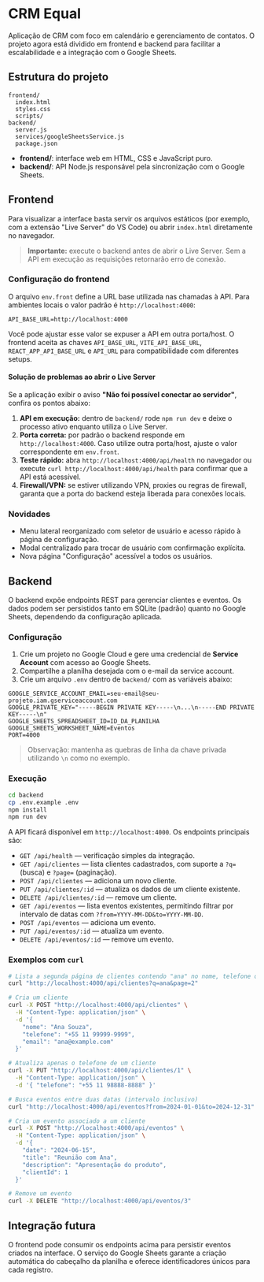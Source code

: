 # CRM Equal

Aplicação de CRM com foco em calendário e gerenciamento de contatos. O projeto agora está dividido em frontend e backend para facilitar a escalabilidade e a integração com o Google Sheets.

## Estrutura do projeto

```
frontend/
  index.html
  styles.css
  scripts/
backend/
  server.js
  services/googleSheetsService.js
  package.json
```

- **frontend/**: interface web em HTML, CSS e JavaScript puro.
- **backend/**: API Node.js responsável pela sincronização com o Google Sheets.

## Frontend

Para visualizar a interface basta servir os arquivos estáticos (por exemplo, com a extensão "Live Server" do VS Code) ou abrir `index.html` diretamente no navegador.

> **Importante:** execute o backend antes de abrir o Live Server. Sem a API em execução as requisições retornarão erro de conexão.

### Configuração do frontend

O arquivo `env.front` define a URL base utilizada nas chamadas à API. Para ambientes locais o valor padrão é `http://localhost:4000`:

```
API_BASE_URL=http://localhost:4000
```

Você pode ajustar esse valor se expuser a API em outra porta/host. O frontend aceita as chaves `API_BASE_URL`, `VITE_API_BASE_URL`, `REACT_APP_API_BASE_URL` e `API_URL` para compatibilidade com diferentes setups.

#### Solução de problemas ao abrir o Live Server

Se a aplicação exibir o aviso **"Não foi possível conectar ao servidor"**, confira os pontos abaixo:

1. **API em execução:** dentro de `backend/` rode `npm run dev` e deixe o processo ativo enquanto utiliza o Live Server.
2. **Porta correta:** por padrão o backend responde em `http://localhost:4000`. Caso utilize outra porta/host, ajuste o valor correspondente em `env.front`.
3. **Teste rápido:** abra `http://localhost:4000/api/health` no navegador ou execute `curl http://localhost:4000/api/health` para confirmar que a API está acessível.
4. **Firewall/VPN:** se estiver utilizando VPN, proxies ou regras de firewall, garanta que a porta do backend esteja liberada para conexões locais.

### Novidades

- Menu lateral reorganizado com seletor de usuário e acesso rápido à página de configuração.
- Modal centralizado para trocar de usuário com confirmação explícita.
- Nova página "Configuração" acessível a todos os usuários.

## Backend

O backend expõe endpoints REST para gerenciar clientes e eventos. Os dados podem ser persistidos tanto em SQLite (padrão) quanto no Google Sheets, dependendo da configuração aplicada.

### Configuração

1. Crie um projeto no Google Cloud e gere uma credencial de **Service Account** com acesso ao Google Sheets.
2. Compartilhe a planilha desejada com o e-mail da service account.
3. Crie um arquivo `.env` dentro de `backend/` com as variáveis abaixo:

```
GOOGLE_SERVICE_ACCOUNT_EMAIL=seu-email@seu-projeto.iam.gserviceaccount.com
GOOGLE_PRIVATE_KEY="-----BEGIN PRIVATE KEY-----\n...\n-----END PRIVATE KEY-----\n"
GOOGLE_SHEETS_SPREADSHEET_ID=ID_DA_PLANILHA
GOOGLE_SHEETS_WORKSHEET_NAME=Eventos
PORT=4000
```

> Observação: mantenha as quebras de linha da chave privada utilizando `\n` como no exemplo.

### Execução

```bash
cd backend
cp .env.example .env
npm install
npm run dev
```

A API ficará disponível em `http://localhost:4000`. Os endpoints principais são:

- `GET /api/health` — verificação simples da integração.
- `GET /api/clientes` — lista clientes cadastrados, com suporte a `?q=` (busca) e `?page=` (paginação).
- `POST /api/clientes` — adiciona um novo cliente.
- `PUT /api/clientes/:id` — atualiza os dados de um cliente existente.
- `DELETE /api/clientes/:id` — remove um cliente.
- `GET /api/eventos` — lista eventos existentes, permitindo filtrar por intervalo de datas com `?from=YYYY-MM-DD&to=YYYY-MM-DD`.
- `POST /api/eventos` — adiciona um evento.
- `PUT /api/eventos/:id` — atualiza um evento.
- `DELETE /api/eventos/:id` — remove um evento.

### Exemplos com `curl`

```bash
# Lista a segunda página de clientes contendo "ana" no nome, telefone ou e-mail.
curl "http://localhost:4000/api/clientes?q=ana&page=2"

# Cria um cliente
curl -X POST "http://localhost:4000/api/clientes" \
  -H "Content-Type: application/json" \
  -d '{
    "nome": "Ana Souza",
    "telefone": "+55 11 99999-9999",
    "email": "ana@example.com"
  }'

# Atualiza apenas o telefone de um cliente
curl -X PUT "http://localhost:4000/api/clientes/1" \
  -H "Content-Type: application/json" \
  -d '{ "telefone": "+55 11 98888-8888" }'

# Busca eventos entre duas datas (intervalo inclusivo)
curl "http://localhost:4000/api/eventos?from=2024-01-01&to=2024-12-31"

# Cria um evento associado a um cliente
curl -X POST "http://localhost:4000/api/eventos" \
  -H "Content-Type: application/json" \
  -d '{
    "date": "2024-06-15",
    "title": "Reunião com Ana",
    "description": "Apresentação do produto",
    "clientId": 1
  }'

# Remove um evento
curl -X DELETE "http://localhost:4000/api/eventos/3"
```

## Integração futura

O frontend pode consumir os endpoints acima para persistir eventos criados na interface. O serviço do Google Sheets garante a criação automática do cabeçalho da planilha e oferece identificadores únicos para cada registro.
